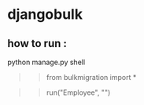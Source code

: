 # djangobulk


## how to run :

python manage.py shell

>> from bulkmigration import *

>> run("Employee", "<path of the employee.csv file>")

